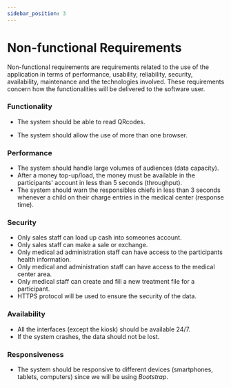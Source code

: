 ```yaml
---
sidebar_position: 3
---
```


# Non-functional Requirements

Non-functional requirements are requirements related to the use of the application in terms of performance, usability, reliability, security, availability, maintenance and the technologies involved. These requirements concern how the functionalities will be delivered to the software user.

### Functionality

- The system should be able to read QRcodes.
<!-- (nfc bracelets) -->
- The system should allow the use of more than one browser.

### Performance

- The system should handle large volumes of audiences (data capacity).
- After a money top-up/load, the money must be available in the participants' account in less than 5 seconds (throughput).
- The system should warn the responsibles chiefs in less than 3 seconds whenever a child on their charge entries in the medical center (response time).

### Security

- Only sales staff can load up cash into someones account.
- Only sales staff can make a sale or exchange.
- Only medical ad administration staff can have access to the participants health information.
- Only medical and administration staff can have access to the medical center area.
- Only medical staff can create and fill a new treatment file for a participant.
- HTTPS protocol will be used to ensure the security of the data.


### Availability

- All the interfaces (except the kiosk) should be available 24/7.
- If the system crashes, the data should not be lost.
<!-- - If the system crashes, it should be able to recover the data in less than 5 minutes. -->


### Responsiveness
- The system should be responsive to different devices (smartphones, tablets, computers) since we will be using *Bootstrap*.

<!-- r -->